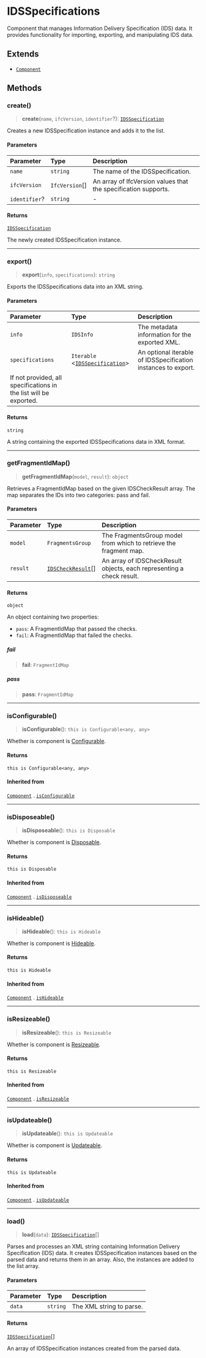 # IDSSpecifications

Component that manages Information Delivery Specification (IDS) data.
It provides functionality for importing, exporting, and manipulating IDS data.

## Extends

- [`Component`](Component.md)

## Methods

### create()

> **create**(`name`, `ifcVersion`, `identifier`?): [`IDSSpecification`](IDSSpecification.md)

Creates a new IDSSpecification instance and adds it to the list.

#### Parameters

| Parameter | Type | Description |
| :------ | :------ | :------ |
| `name` | `string` | The name of the IDSSpecification. |
| `ifcVersion` | `IfcVersion`[] | An array of IfcVersion values that the specification supports. |
| `identifier`? | `string` | - |

#### Returns

[`IDSSpecification`](IDSSpecification.md)

The newly created IDSSpecification instance.

***

### export()

> **export**(`info`, `specifications`): `string`

Exports the IDSSpecifications data into an XML string.

#### Parameters

| Parameter | Type | Description |
| :------ | :------ | :------ |
| `info` | `IDSInfo` | The metadata information for the exported XML. |
| `specifications` | `Iterable` \<[`IDSSpecification`](IDSSpecification.md)\> | An optional iterable of IDSSpecification instances to export. If not provided, all specifications in the list will be exported. |

#### Returns

`string`

A string containing the exported IDSSpecifications data in XML format.

***

### getFragmentIdMap()

> **getFragmentIdMap**(`model`, `result`): `object`

Retrieves a FragmentIdMap based on the given IDSCheckResult array.
The map separates the IDs into two categories: pass and fail.

#### Parameters

| Parameter | Type | Description |
| :------ | :------ | :------ |
| `model` | `FragmentsGroup` | The FragmentsGroup model from which to retrieve the fragment map. |
| `result` | [`IDSCheckResult`](../interfaces/IDSCheckResult.md)[] | An array of IDSCheckResult objects, each representing a check result. |

#### Returns

`object`

An object containing two properties:
- `pass`: A FragmentIdMap that passed the checks.
- `fail`: A FragmentIdMap that failed the checks.

##### fail

> **fail**: `FragmentIdMap`

##### pass

> **pass**: `FragmentIdMap`

***

### isConfigurable()

> **isConfigurable**(): `this is Configurable<any, any>`

Whether is component is [Configurable](../interfaces/Configurable.md).

#### Returns

`this is Configurable<any, any>`

#### Inherited from

[`Component`](Component.md) . [`isConfigurable`](Component.md#isconfigurable)

***

### isDisposeable()

> **isDisposeable**(): `this is Disposable`

Whether is component is [Disposable](../interfaces/Disposable.md).

#### Returns

`this is Disposable`

#### Inherited from

[`Component`](Component.md) . [`isDisposeable`](Component.md#isdisposeable)

***

### isHideable()

> **isHideable**(): `this is Hideable`

Whether is component is [Hideable](../interfaces/Hideable.md).

#### Returns

`this is Hideable`

#### Inherited from

[`Component`](Component.md) . [`isHideable`](Component.md#ishideable)

***

### isResizeable()

> **isResizeable**(): `this is Resizeable`

Whether is component is [Resizeable](../interfaces/Resizeable.md).

#### Returns

`this is Resizeable`

#### Inherited from

[`Component`](Component.md) . [`isResizeable`](Component.md#isresizeable)

***

### isUpdateable()

> **isUpdateable**(): `this is Updateable`

Whether is component is [Updateable](../interfaces/Updateable.md).

#### Returns

`this is Updateable`

#### Inherited from

[`Component`](Component.md) . [`isUpdateable`](Component.md#isupdateable)

***

### load()

> **load**(`data`): [`IDSSpecification`](IDSSpecification.md)[]

Parses and processes an XML string containing Information Delivery Specification (IDS) data.
It creates IDSSpecification instances based on the parsed data and returns them in an array.
Also, the instances are added to the list array.

#### Parameters

| Parameter | Type | Description |
| :------ | :------ | :------ |
| `data` | `string` | The XML string to parse. |

#### Returns

[`IDSSpecification`](IDSSpecification.md)[]

An array of IDSSpecification instances created from the parsed data.
